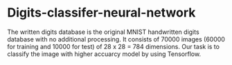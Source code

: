 # Digits-classifer-neural-network

The written digits database is the original MNIST handwritten digits database with no additional processing. It consists of 70000 images (60000 for training and 10000 for test) of 28 x 28 = 784 dimensions.
Our task is to classify the image with higher accuarcy model by using Tensorflow.
